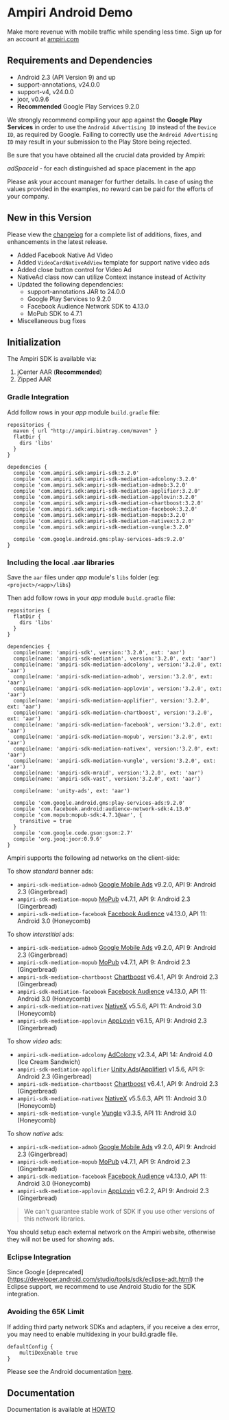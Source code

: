# Ampiri Android Demo

Make more revenue with mobile traffic while spending less time.
Sign up for an account at [ampiri.com](https://ampiri.com)

## Requirements and Dependencies ##

* Android 2.3 (API Version 9) and up
* support-annotations, v24.0.0
* support-v4, v24.0.0
* joor, v0.9.6
* **Recommended** Google Play Services 9.2.0

We strongly recommend compiling your app against the **Google Play Services** in order to use the `Android Advertising ID` instead of the `Device ID`,
as required by Google. Failing to correctly use the `Android Advertising ID` may result in your submission to the Play Store being rejected.

Be sure that you have obtained all the crucial data provided by Ampiri:

*adSpaceId* - for each distinguished ad space placement in the app

Please ask your account manager for further details. In case of using the values provided in the examples, no reward can be paid for the efforts of your company.

## New in this Version
Please view the [changelog](CHANGELOG.md) for a complete list of additions, fixes, and enhancements in the latest release.

- Added Facebook Native Ad Video
- Added `VideoCardNativeAdView` template for support native video ads
- Added close button control for Video Ad
- NativeAd class now can utilize Context instance instead of Activity
- Updated the following dependencies:
	- support-annotations JAR to 24.0.0
	- Google Play Services to 9.2.0
	- Facebook Audience Network SDK to 4.13.0
	- MoPub SDK to 4.7.1
- Miscellaneous bug fixes

## Initialization ##

The Ampiri SDK is available via:

1. jCenter AAR (**Recommended**)
2. Zipped AAR

### Gradle Integration ###

Add follow rows in your _app_ module `build.gradle` file:

```
repositories {
  maven { url "http://ampiri.bintray.com/maven" }
  flatDir {
    dirs 'libs'
  }
}

depedencies {
  compile 'com.ampiri.sdk:ampiri-sdk:3.2.0'
  compile 'com.ampiri.sdk:ampiri-sdk-mediation-adcolony:3.2.0'
  compile 'com.ampiri.sdk:ampiri-sdk-mediation-admob:3.2.0'
  compile 'com.ampiri.sdk:ampiri-sdk-mediation-applifier:3.2.0'
  compile 'com.ampiri.sdk:ampiri-sdk-mediation-applovin:3.2.0'
  compile 'com.ampiri.sdk:ampiri-sdk-mediation-chartboost:3.2.0'
  compile 'com.ampiri.sdk:ampiri-sdk-mediation-facebook:3.2.0'
  compile 'com.ampiri.sdk:ampiri-sdk-mediation-mopub:3.2.0'
  compile 'com.ampiri.sdk:ampiri-sdk-mediation-nativex:3.2.0'
  compile 'com.ampiri.sdk:ampiri-sdk-mediation-vungle:3.2.0'

  compile 'com.google.android.gms:play-services-ads:9.2.0'
}
```

### Including the local .aar libraries ###

Save the `aar` files under _app_ module's `libs` folder (eg: `<project>/<app>/libs`)

Then add follow rows in your _app_ module `build.gradle` file:

```
repositories {
  flatDir {
    dirs 'libs'
  }
}

dependencies {
  compile(name: 'ampiri-sdk', version:'3.2.0', ext: 'aar')
  compile(name: 'ampiri-sdk-mediation', version:'3.2.0', ext: 'aar')
  compile(name: 'ampiri-sdk-mediation-adcolony', version:'3.2.0', ext: 'aar')
  compile(name: 'ampiri-sdk-mediation-admob', version:'3.2.0', ext: 'aar')
  compile(name: 'ampiri-sdk-mediation-applovin', version:'3.2.0', ext: 'aar')
  compile(name: 'ampiri-sdk-mediation-applifier', version:'3.2.0', ext: 'aar')
  compile(name: 'ampiri-sdk-mediation-chartboost', version:'3.2.0', ext: 'aar')
  compile(name: 'ampiri-sdk-mediation-facebook', version:'3.2.0', ext: 'aar')
  compile(name: 'ampiri-sdk-mediation-mopub', version:'3.2.0', ext: 'aar')
  compile(name: 'ampiri-sdk-mediation-nativex', version:'3.2.0', ext: 'aar')
  compile(name: 'ampiri-sdk-mediation-vungle', version:'3.2.0', ext: 'aar')
  compile(name: 'ampiri-sdk-mraid', version:'3.2.0', ext: 'aar')
  compile(name: 'ampiri-sdk-vast', version:'3.2.0', ext: 'aar')

  compile(name: 'unity-ads', ext: 'aar')

  compile 'com.google.android.gms:play-services-ads:9.2.0'
  compile 'com.facebook.android:audience-network-sdk:4.13.0'
  compile 'com.mopub:mopub-sdk:4.7.1@aar', {
    transitive = true
  }
  compile 'com.google.code.gson:gson:2.7'
  compile 'org.jooq:joor:0.9.6'
}
```

Ampiri supports the following ad networks on the client-side:

To show *standard* banner ads:

* `ampiri-sdk-mediation-admob` [Google Mobile Ads](https://developers.google.com/admob/android/quick-start) v9.2.0, API 9: Android 2.3 (Gingerbread)
* `ampiri-sdk-mediation-mopub` [MoPub](https://github.com/mopub/mopub-android-sdk) v4.7.1, API 9: Android 2.3 (Gingerbread)
* `ampiri-sdk-mediation-facebook` [Facebook Audience](https://developers.facebook.com/docs/audience-network) v4.13.0, API 11: Android 3.0 (Honeycomb)

To show *interstitial* ads:

* `ampiri-sdk-mediation-admob` [Google Mobile Ads](https://developers.google.com/admob/android/quick-start) v9.2.0, API 9: Android 2.3 (Gingerbread)
* `ampiri-sdk-mediation-mopub` [MoPub](https://github.com/mopub/mopub-android-sdk) v4.7.1, API 9: Android 2.3 (Gingerbread)
* `ampiri-sdk-mediation-chartboost` [Chartboost](https://answers.chartboost.com/hc/en-us/articles/201219545-Download-Integrate-the-Chartboost-SDK-for-Android) v6.4.1, API 9: Android 2.3 (Gingerbread)
* `ampiri-sdk-mediation-facebook` [Facebook Audience](https://developers.facebook.com/docs/audience-network) v4.13.0, API 11: Android 3.0 (Honeycomb)
* `ampiri-sdk-mediation-nativex` [NativeX](https://github.com/nativex/NativeX-Android-SDK) v5.5.6, API 11: Android 3.0 (Honeycomb)
* `ampiri-sdk-mediation-applovin` [AppLovin](https://github.com/AppLovin/Android-Demo-App) v6.1.5, API 9: Android 2.3 (Gingerbread)

To show *video* ads:

* `ampiri-sdk-mediation-adcolony` [AdColony](https://github.com/AdColony/AdColony-Android-SDK) v2.3.4, API 14: Android 4.0 (Ice Cream Sandwich)
* `ampiri-sdk-mediation-applifier` [Unity Ads(Applifier)](https://github.com/Applifier/unity-ads-sdk) v1.5.6, API 9: Android 2.3 (Gingerbread)
* `ampiri-sdk-mediation-chartboost` [Chartboost](https://answers.chartboost.com/hc/en-us/articles/201219545-Download-Integrate-the-Chartboost-SDK-for-Android) v6.4.1, API 9: Android 2.3 (Gingerbread)
* `ampiri-sdk-mediation-nativex` [NativeX](https://github.com/nativex/NativeX-Android-SDK) v5.5.6.3, API 11: Android 3.0 (Honeycomb)
* `ampiri-sdk-mediation-vungle` [Vungle](https://v.vungle.com/sdk) v3.3.5, API 11: Android 3.0 (Honeycomb)

To show *native* ads:

* `ampiri-sdk-mediation-admob` [Google Mobile Ads](https://developers.google.com/admob/android/quick-start) v9.2.0, API 9: Android 2.3 (Gingerbread)
* `ampiri-sdk-mediation-mopub` [MoPub](https://github.com/mopub/mopub-android-sdk) v4.7.1, API 9: Android 2.3 (Gingerbread)
* `ampiri-sdk-mediation-facebook` [Facebook Audience](https://developers.facebook.com/docs/audience-network) v4.13.0, API 11: Android 3.0 (Honeycomb)
* `ampiri-sdk-mediation-applovin` [AppLovin](https://github.com/AppLovin/Android-Demo-App) v6.2.2, API 9: Android 2.3 (Gingerbread)

> We can't guarantee stable work of SDK if you use other versions of this network libraries. 

You should setup each external network on the Ampiri website, otherwise they will not be used for showing ads.

### Eclipse Integration ###

Since Google [deprecated] (https://developer.android.com/studio/tools/sdk/eclipse-adt.html) the Eclipse support, we recommend to use Android Studio for the SDK integration.

### Avoiding the 65K Limit ###

If adding third party network SDKs and adapters, if you receive a dex error, you may need to enable multidexing in your build.gradle file.

```
defaultConfig {
    multiDexEnable true
}
```
Please see the Android documentation [here](https://developer.android.com/tools/building/multidex.html).

## Documentation

Documentation is available at [HOWTO](HOWTO.md)
